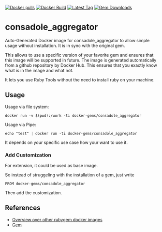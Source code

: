 [![Docker pulls](https://img.shields.io/docker/pulls/rubygem/consadole_aggregator.svg)](https://hub.docker.com/r/rubygem/consadole_aggregator/)
[![Docker Build](https://img.shields.io/docker/automated/rubygem/consadole_aggregator.svg)](https://hub.docker.com/r/rubygem/consadole_aggregator/)
[![Latest Tag](https://img.shields.io/github/tag/docker-rubygem/consadole_aggregator.svg)](https://hub.docker.com/r/rubygem/consadole_aggregator/)
[![Gem Downloads](https://img.shields.io/gem/dt/consadole_aggregator.svg)](https://rubygems.org/gems/consadole_aggregator/)
# consadole_aggregator

Auto-Generated Docker image for consadole_aggregator to allow simple usage without installation.
It is in sync with the original gem.

This allows to use a specific version of your favorite gem and ensures that this image will be supported in future.
The image is generated automatically from a github repository by Docker Hub.
This ensures that you exactly know what is in the image and what not.

It lets you use Ruby Tools without the need to install ruby on your machine.

## Usage

Usage via file system:

`docker run -v $(pwd):/work -ti docker-gems/consadole_aggregator`

Usage via Pipe:

`echo "test" | docker run -ti docker-gems/consadole_aggregator`

It depends on your specific use case how your want to use it.

### Add Customization

For extension, it could be used as base image.

So instead of struggeling with the installation of a gem, just write

`FROM docker-gems/consadole_aggregator`

Then add the customization.

## References

 - [Overview over other rubygem docker images](https://github.com/thinkbot/docker-rubygem)
 - [Gem](https://rubygems.org/gems/consadole_aggregator/)
